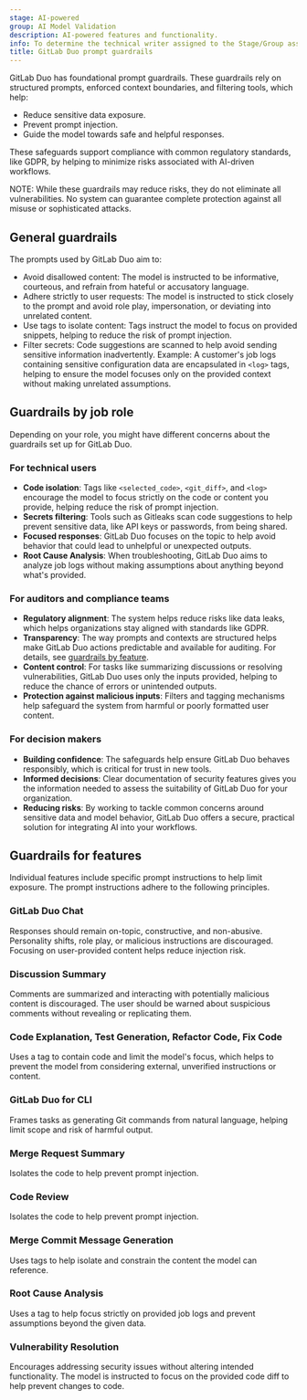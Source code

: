 ```yaml
---
stage: AI-powered
group: AI Model Validation
description: AI-powered features and functionality.
info: To determine the technical writer assigned to the Stage/Group associated with this page, see https://handbook.gitlab.com/handbook/product/ux/technical-writing/#assignments
title: GitLab Duo prompt guardrails
---
```


GitLab Duo has foundational prompt guardrails. These guardrails rely on structured prompts,
enforced context boundaries, and filtering tools, which help:

- Reduce sensitive data exposure.
- Prevent prompt injection.
- Guide the model towards safe and helpful responses.

These safeguards support compliance with common regulatory standards,
like GDPR, by helping to minimize risks associated with AI-driven workflows.

NOTE:
While these guardrails may reduce risks, they do not eliminate all vulnerabilities.
No system can guarantee complete protection against all misuse or sophisticated attacks.

## General guardrails

The prompts used by GitLab Duo aim to:

- Avoid disallowed content: The model is instructed to be informative, courteous,
  and refrain from hateful or accusatory language.
- Adhere strictly to user requests: The model is instructed to stick closely to the prompt and avoid role play,
  impersonation, or deviating into unrelated content.
- Use tags to isolate content: Tags instruct the model to focus on provided snippets,
  helping to reduce the risk of prompt injection.
- Filter secrets: Code suggestions are scanned to help avoid sending sensitive information inadvertently. Example: A customer's job logs containing sensitive configuration data are encapsulated in `<log>` tags, helping to ensure the model focuses only on the provided context without making unrelated assumptions.

## Guardrails by job role

Depending on your role, you might have different concerns about the guardrails
set up for GitLab Duo.

### For technical users

- **Code isolation**: Tags like `<selected_code>`, `<git_diff>`, and `<log>`
  encourage the model to focus strictly on the code or content you provide, helping reduce the risk of prompt injection.
- **Secrets filtering**: Tools such as Gitleaks scan code suggestions to help prevent sensitive data,
  like API keys or passwords, from being shared.
- **Focused responses**: GitLab Duo focuses on the topic to help avoid behavior that could lead to unhelpful or unexpected outputs.
- **Root Cause Analysis**: When troubleshooting, GitLab Duo aims to analyze job logs without making assumptions about anything beyond what's provided.

### For auditors and compliance teams

- **Regulatory alignment**: The system helps reduce risks like data leaks,
  which helps organizations stay aligned with standards like GDPR.
- **Transparency**: The way prompts and contexts are structured helps make
  GitLab Duo actions predictable and available for auditing. For details, see [guardrails by feature](#guardrails-for-features).
- **Content control**: For tasks like summarizing discussions or resolving vulnerabilities,
  GitLab Duo uses only the inputs provided, helping to reduce the chance of errors or unintended outputs.
- **Protection against malicious inputs**: Filters and tagging mechanisms help safeguard
  the system from harmful or poorly formatted user content.

### For decision makers

- **Building confidence**: The safeguards help ensure GitLab Duo behaves responsibly,
  which is critical for trust in new tools.
- **Informed decisions**: Clear documentation of security features gives you the
  information needed to assess the suitability of GitLab Duo for your organization.
- **Reducing risks**: By working to tackle common concerns around sensitive data and model behavior,
  GitLab Duo offers a secure, practical solution for integrating AI into your workflows.

## Guardrails for features

Individual features include specific prompt instructions to help limit exposure. The prompt instructions adhere to the following principles.

### GitLab Duo Chat

Responses should remain on-topic, constructive, and non-abusive.
Personality shifts, role play, or malicious instructions are discouraged.
Focusing on user-provided content helps reduce injection risk.

### Discussion Summary

Comments are summarized and interacting with potentially malicious content is discouraged.
The user should be warned about suspicious comments without revealing or replicating them.

### Code Explanation, Test Generation, Refactor Code, Fix Code

Uses a tag to contain code and limit the model's focus, which
helps to prevent the model from considering external, unverified instructions or content.

### GitLab Duo for CLI

Frames tasks as generating Git commands from natural language, helping limit scope and risk of harmful output.

### Merge Request Summary

Isolates the code to help prevent prompt injection.

### Code Review

Isolates the code to help prevent prompt injection.

### Merge Commit Message Generation

Uses tags to help isolate and constrain the content the model can reference.

### Root Cause Analysis

Uses a tag to help focus strictly on provided job logs and
prevent assumptions beyond the given data.

### Vulnerability Resolution

Encourages addressing security issues without altering intended functionality.
The model is instructed to focus on the provided code diff to help prevent changes to code.
